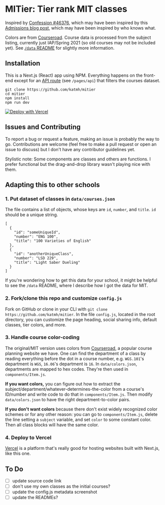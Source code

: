 # MITier: Tier rank MIT classes

Inspired by [Confession #46376](https://www.facebook.com/beaverconfessions/posts/4134086619993687), which may have been inspired by this [Admissions blog post](https://mitadmissions.org/blogs/entry/tier-listing-my-classes/), which may have been inspired by who knows what.

Colors are from [Courseroad](https://github.com/sipb/courseroad2/blob/master/src/assets/css/coursecolors.css). Course data is processed from the subject listing, currently just IAP/Spring 2021 (so old courses may not be included yet). See [`/data` README](https://github.com/katmh/mitier/tree/main/data) for slightly more information.

## Installation

This is a Next.js (React) app using NPM. Everything happens on the front-end except for an [API route](https://nextjs.org/docs/api-routes/introduction) (see `/pages/api`) that filters the courses dataset.

```
git clone https://github.com/katmh/mitier
cd mitier
npm install
npm run dev
```

[![Deploy with Vercel](https://vercel.com/button)](https://vercel.com/new/git/external?repository-url=https%3A%2F%2Fgithub.com%2Fkatmh%2Fmitier)

## Issues and Contributing

To report a bug or request a feature, making an issue is probably the way to go. Contributions  are welcome (feel free to make a pull request or open an issue to discuss) but I don't have any contributor guidelines yet.

Stylistic note: Some components are classes and others are functions. I prefer functional but the drag-and-drop library wasn't playing nice with them.

## Adapting this to other schools

### 1. Put dataset of classes in `data/courses.json`

The file contains a list of objects, whose keys are `id`, `number`, and `title`. `id` should be a unique string.

```
[
  {
    "id": "someUniqueId",
    "number": "ENG 100",
    "title": "100 Varieties of English"
  },
  {
    "id": "anotherUniqueClass",
    "number": "LSD 229",
    "title": "Light Saber Dueling"
  }
]
```

If you're wondering how to get this data for your school, it might be helpful to see the `/data` README, where I describe how I got the data for MIT.

### 2. Fork/clone this repo and customize `config.js`

Fork on GitHub or clone in your CLI with `git clone https://github.com/katmh/mitier`. In the file `config.js`, located in the root directory, you can customize the page heading, social sharing info, default classes, tier colors, and more.

### 3. Handle course color-coding

The original/MIT version uses colors from [Courseroad](https://courseroad.mit.edu/), a popular course planning website we have. One can find the department of a class by reading everything before the dot in a course number, e.g. `WGS.101`'s department is `WGS`, `16.06`'s department is `16`. In `data/colors.json`, departments are mapped to hex codes. They're then used in `components/Item.js`.

**If you want colors,** you can figure out how to extract the subject/department/whatever-determines-the-color from a course's ID/number and write code to do that in `components/Item.js`. Then modify `data/colors.json` to have the right department-to-color pairs.

**If you don't want colors** because there don't exist widely recognized color schemes or for any other reason: you can go to `components/Item.js`, delete the line setting a `subject` variable, and set `color` to some constant color. Then all class blocks will have the same color.

### 4. Deploy to Vercel

[Vercel](https://vercel.com/) is a platform that's really good for hosting websites built with Next.js, like this one.

## To Do
- [ ] update source code link
- [ ] don't use my own classes as the initial courses?
- [ ] update the config.js metadata screenshot
- [ ] update the READMEs?
